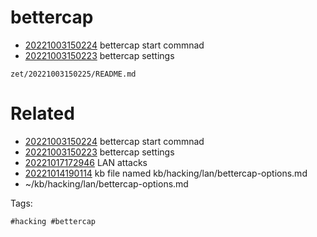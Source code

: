 # bettercap

- [20221003150224](/zet/20221003150224/README.md) bettercap start commnad
- [20221003150223](/zet/20221003150223/README.md) bettercap settings

` zet/20221003150225/README.md `

# Related

- [20221003150224](/zet/20221003150224/README.md) bettercap start commnad
- [20221003150223](/zet/20221003150223/README.md) bettercap settings
- [20221017172946](/zet/20221017172946/README.md) LAN attacks
- [20221014190114](/zet/20221014190114/README.md) kb file named kb/hacking/lan/bettercap-options.md
- ~/kb/hacking/lan/bettercap-options.md

Tags:

    #hacking #bettercap 
